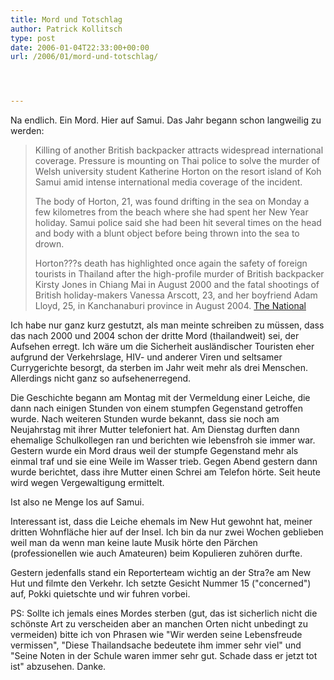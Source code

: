 ```yaml
---
title: Mord und Totschlag
author: Patrick Kollitsch
type: post
date: 2006-01-04T22:33:00+00:00
url: /2006/01/mord-und-totschlag/




---
```

Na endlich. Ein Mord. Hier auf Samui. Das Jahr begann schon langweilig zu werden:

> Killing of another British backpacker attracts widespread international coverage. Pressure is mounting on Thai police to solve the murder of Welsh university student Katherine Horton on the resort island of Koh Samui amid intense international media coverage of the incident.
> 
> The body of Horton, 21, was found drifting in the sea on Monday a few kilometres from the beach where she had spent her New Year holiday. Samui police said she had been hit several times on the head and body with a blunt object before being thrown into the sea to drown.
> 
> Horton???s death has highlighted once again the safety of foreign tourists in Thailand after the high-profile murder of British backpacker Kirsty Jones in Chiang Mai in August 2000 and the fatal shootings of British holiday-makers Vanessa Arscott, 23, and her boyfriend Adam Lloyd, 25, in Kanchanaburi province in August 2004. [The National][1]

Ich habe nur ganz kurz gestutzt, als man meinte schreiben zu müssen, dass das nach 2000 und 2004 schon der dritte Mord (thailandweit) sei, der Aufsehen erregt. Ich wäre um die Sicherheit ausländischer Touristen eher aufgrund der Verkehrslage, HIV- und anderer Viren und seltsamer Currygerichte besorgt, da sterben im Jahr weit mehr als drei Menschen. Allerdings nicht ganz so aufsehenerregend.

Die Geschichte begann am Montag mit der Vermeldung einer Leiche, die dann nach einigen Stunden von einem stumpfen Gegenstand getroffen wurde. Nach weiteren Stunden wurde bekannt, dass sie noch am Neujahrstag mit ihrer Mutter telefoniert hat. Am Dienstag durften dann ehemalige Schulkollegen ran und berichten wie lebensfroh sie immer war. Gestern wurde ein Mord draus weil der stumpfe Gegenstand mehr als einmal traf und sie eine Weile im Wasser trieb. Gegen Abend gestern dann wurde berichtet, dass ihre Mutter einen Schrei am Telefon hörte. Seit heute wird wegen Vergewaltigung ermittelt. 

Ist also ne Menge los auf Samui.

Interessant ist, dass die Leiche ehemals im New Hut gewohnt hat, meiner dritten Wohnfläche hier auf der Insel. Ich bin da nur zwei Wochen geblieben weil man da wenn man keine laute Musik hörte den Pärchen (professionellen wie auch Amateuren) beim Kopulieren zuhören durfte.

Gestern jedenfalls stand ein Reporterteam wichtig an der Stra?e am New Hut und filmte den Verkehr. Ich setzte Gesicht Nummer 15 ("concerned") auf, Pokki quietschte und wir fuhren vorbei.

PS: Sollte ich jemals eines Mordes sterben (gut, das ist sicherlich nicht die schönste Art zu verscheiden aber an manchen Orten nicht unbedingt zu vermeiden) bitte ich von Phrasen wie "Wir werden seine Lebensfreude vermissen", "Diese Thailandsache bedeutete ihm immer sehr viel" und "Seine Noten in der Schule waren immer sehr gut. Schade dass er jetzt tot ist" abzusehen. Danke.

 [1]: http://nationmultimedia.com/2006/01/05/headlines/index.php?news=headlines_19577873.html
